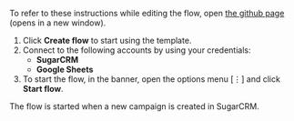 To refer to these instructions while editing the flow, open [the github page](https://github.com/ot4i/app-connect-templates/tree/master/resources/markdown/Record%20SugarCRM%20campaign%20to%20Google%20Sheets_instructions.md) (opens in a new window).

1.	Click **Create flow** to start using the template.
2.	Connect to the following accounts by using your credentials:
    -	**SugarCRM** 
    - **Google Sheets**
3.	To start the flow, in the banner, open the options menu [⋮] and click **Start flow**.

The flow is started when a new campaign is created in SugarCRM.
